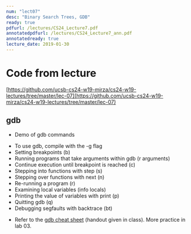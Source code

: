 ```yaml
---
num: "lect07"
desc: "Binary Search Trees, GDB"
ready: true
pdfurl: /lectures/CS24_Lecture7.pdf
annotatedpdfurl: /lectures/CS24_Lecture7_ann.pdf
annotatedready: true
lecture_date: 2019-01-30
---
```


# Code from lecture
[https://github.com/ucsb-cs24-w19-mirza/cs24-w19-lectures/tree/master/lec-07](https://github.com/ucsb-cs24-w19-mirza/cs24-w19-lectures/tree/master/lec-07)


## gdb

* Demo of gdb commands 
 - To use gdb, compile with the -g flag
 - Setting breakpoints (b)
 - Running programs that take arguments within gdb (r arguments)
 - Continue execution until breakpoint is reached (c)
 - Stepping into functions with step (s)
 - Stepping over functions with next (n)
 - Re-running a program (r)
 - Examining local variables  (info locals)
 - Printing the value of variables with print (p)
 - Quitting gdb (q)
 - Debugging segfaults with backtrace (bt)
* Refer to the [gdb cheat sheet](http://darkdust.net/files/GDB%20Cheat%20Sheet.pdf) (handout given in class). More practice in lab 03.


